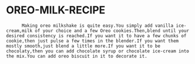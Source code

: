 # OREO-MILK-RECIPE
          Making oreo milkshake is quite easy.You simply add vanilla ice-cream,milk of your choice and a few Oreo cookies.Then,blend until your desired consistency is reached.If you want it to have a few chunks of cookie,then just pulse a few times in the blender.If you want them mostly smooth,just blend a little more.If you want it to be chocolaty,then you can add chocolate syrup or chocolate ice-cream into the mix.You can add oreo biscuit in it to decorate it.